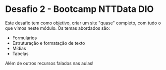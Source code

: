 # Desafio 2 - Bootcamp NTTData DIO

Este desafio tem como objetivo, criar um site "quase" completo, com tudo o que vimos neste módulo. Os temas abordados são:
- Formulários
- Estruturação e formatação de texto
- Mídias
- Tabelas

Além de outros recursos falados nas aulas!
